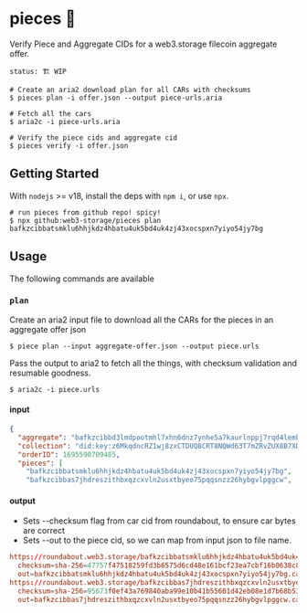 # pieces 🍑

Verify Piece and Aggregate CIDs for a web3.storage filecoin aggregate offer.

`status: 🏗️ WIP`

```shell
# Create an aria2 download plan for all CARs with checksums
$ pieces plan -i offer.json --output piece-urls.aria

# Fetch all the cars
$ aria2c -i piece-urls.aria

# Verify the piece cids and aggregate cid
$ pieces verify -i offer.json
```

## Getting Started

With `nodejs` >= v18, install the deps with `npm i`, or use `npx`.

```
# run pieces from github repo! spicy!
$ npx github:web3-storage/pieces plan bafkzcibbatsmklu6hhjkdz4hbatu4uk5bd4uk4zj43xocspxn7yiyo54jy7bg
```

## Usage

The following commands are available

### `plan`

Create an aria2 input file to download all the CARs for the pieces in an aggregate offer json

```shell
$ piece plan --input aggregate-offer.json --output piece.urls
```

Pass the output to aria2 to fetch all the things, with checksum validation and resumable goodness.

```shell
$ aria2c -i piece.urls
```

#### input

```json
{
  "aggregate": "bafkzcibbd3lmdpootmhl7xhn6dnz7ynhe5a7kaurlnppj7rqd4lembwgdfrdy",
  "collection": "did:key:z6MkqdncRZ1wj8zxCTDUQ8CRT8NQWd63T7mZRvZUX8B7XDFi",
  "orderID": 1695590709485,
  "pieces": [
    "bafkzcibbatsmklu6hhjkdz4hbatu4uk5bd4uk4zj43xocspxn7yiyo54jy7bg",
    "bafkzcibbas7jhdreszithbxqzcxvln2usxtbyeo75pqqsnzz26hybgvlpggcw",
```

#### output

- Sets --checksum flag from car cid from roundabout, to ensure car bytes are correct
- Sets --out to the piece cid, so we can map from input json to file name.

```conf
https://roundabout.web3.storage/bafkzcibbatsmklu6hhjkdz4hbatu4uk5bd4uk4zj43xocspxn7yiyo54jy7bg
  checksum=sha-256=47757f47518259fd3b6575d6cd48e161bcf23ea7cbf16b0638c8c981a0522f63
  out=bafkzcibbatsmklu6hhjkdz4hbatu4uk5bd4uk4zj43xocspxn7yiyo54jy7bg.car
https://roundabout.web3.storage/bafkzcibbas7jhdreszithbxqzcxvln2usxtbyeo75pqqsnzz26hybgvlpggcw
  checksum=sha-256=95673f0ef43a769840aba99e10b41b55601d42eb08e1d7b68b53750f5c6c826d
  out=bafkzcibbas7jhdreszithbxqzcxvln2usxtbyeo75pqqsnzz26hybgvlpggcw.car
```

